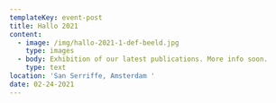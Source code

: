 ```yaml
---
templateKey: event-post
title: Hallo 2021
content:
  - image: /img/hallo-2021-1-def-beeld.jpg
    type: images
  - body: Exhibition of our latest publications. More info soon.
    type: text
location: 'San Serriffe, Amsterdam '
date: 02-24-2021
---
```


